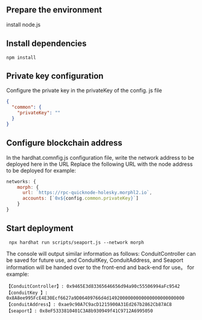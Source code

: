 ## Prepare the environment
install  node.js

## Install dependencies
```shell
npm install
```
## Private key configuration
Configure the private key in the privateKey of the config. js file
```json
{
  "common": {
    "privateKey": "" 
  }
}
```
## Configure blockchain address
In the hardhat.comnfig.js configuration file, write the network address to be deployed here in the URL
Replace the following URL with the node address to be deployed
for example:
```js
networks: {
    morph: {
      url: `https://rpc-quicknode-holesky.morphl2.io`,
      accounts: [`0x${config.common.privateKey}`]
    }
}
```

## Start deployment
```shell
 npx hardhat run scripts/seaport.js --network morph
```
The console will output similar information as follows: ConduitController can be saved for future use, 
and ConduitKey, ConduitAddress, and Seaport information will be handed over to the front-end and back-end for use。
for example:
```shell
【ConduitController】: 0x9465E3d83365646656d94a90c55506994aFc9542
【conduitKey 】: 0x8A8ee995FcE4E30Ecf6627a9D06409766d4d1492000000000000000000000000
【conduitAddress】: 0xae9c90A7C9acD1215900A31Ed267b2862Cb87AC8
【seaport】: 0x8eF5333810401C3A8b930949f41C9712A6995050
```